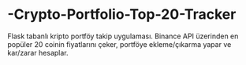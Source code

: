 # -Crypto-Portfolio-Top-20-Tracker
Flask tabanlı kripto portföy takip uygulaması.  Binance API üzerinden en popüler 20 coinin fiyatlarını çeker,  portföye ekleme/çıkarma yapar ve kar/zarar hesaplar.
